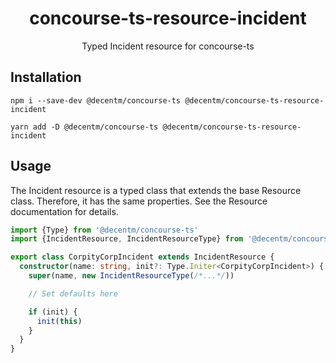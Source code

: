 <h1 align="center">
  concourse-ts-resource-incident
</h1>

<div align="center">

  Typed Incident resource for concourse-ts
</div>

## Installation

`npm i --save-dev @decentm/concourse-ts @decentm/concourse-ts-resource-incident`

`yarn add -D @decentm/concourse-ts @decentm/concourse-ts-resource-incident`

## Usage

The Incident resource is a typed class that extends the base Resource class.
Therefore, it has the same properties. See the Resource documentation for details.

```typescript
import {Type} from '@decentm/concourse-ts'
import {IncidentResource, IncidentResourceType} from '@decentm/concourse-ts-resource-incident'

export class CorpityCorpIncident extends IncidentResource {
  constructor(name: string, init?: Type.Initer<CorpityCorpIncident>) {
    super(name, new IncidentResourceType(/*...*/))

    // Set defaults here

    if (init) {
      init(this)
    }
  }
}
```
